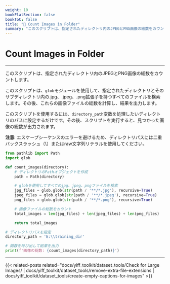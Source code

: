 ```yaml
---
weight: 10
bookFlatSection: false
bookToC: false
title: "🐍 Count Images in Folder"
summary: "このスクリプトは、指定されたディレクトリ内のJPEGとPNG画像の総数をカウントします。"
---
```


<!--markdownlint-disable MD025 -->

# Count Images in Folder

---

このスクリプトは、指定されたディレクトリ内のJPEGとPNG画像の総数をカウントします。

このスクリプトは、`glob`モジュールを使用して、指定されたディレクトリとそのサブディレクトリ内の.jpg、.jpeg、.png拡張子を持つすべてのファイルを検索します。その後、これらの画像ファイルの総数を計算し、結果を出力します。

このスクリプトを使用するには、`directory_path`変数を処理したいディレクトリのパスに設定するだけです。その後、スクリプトを実行すると、見つかった画像の総数が出力されます。

**注意**: エスケープシーケンスのエラーを避けるため、ディレクトリパスには二重バックスラッシュ（\\）またはraw文字列リテラルを使用してください。

```python
from pathlib import Path
import glob

def count_images(directory):
    # ディレクトリのPathオブジェクトを作成
    path = Path(directory)

    # globを使用してすべてのjpg、jpeg、pngファイルを検索
    jpg_files = glob.glob(str(path / '**/*.jpg'), recursive=True)
    jpeg_files = glob.glob(str(path / '**/*.jpeg'), recursive=True)
    png_files = glob.glob(str(path / '**/*.png'), recursive=True)

    # 画像ファイルの総数をカウント
    total_images = len(jpg_files) + len(jpeg_files) + len(png_files)

    return total_images

# ディレクトリパスを指定
directory_path = 'E:\\training_dir'

# 関数を呼び出して結果を出力
print(f'画像の総数: {count_images(directory_path)}')
```

---

{{< related-posts related="docs/yiff_toolkit/dataset_tools/Check for Large Images/ | docs/yiff_toolkit/dataset_tools/remove-extra-file-extensions | docs/yiff_toolkit/dataset_tools/create-empty-captions-for-images" >}}
